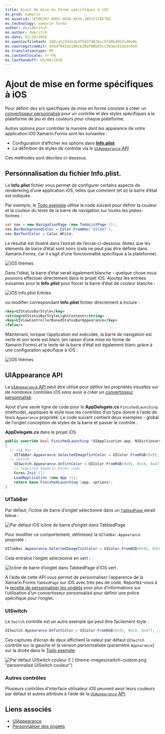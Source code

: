 ```yaml
---
title: Ajout de mise en forme spécifiques à iOS
ms.prod: xamarin
ms.assetid: CE50E207-D092-4D88-8439-1B51F178E7ED
ms.technology: xamarin-forms
author: davidbritch
ms.author: dabritch
ms.date: 01/29/2016
ms.openlocfilehash: 280ca523d3e3b4f5037d626cc5fd0bd5b31d0e8b
ms.sourcegitcommit: 945df041e2180cb20af08b83cc703ecd1aedc6b0
ms.translationtype: MT
ms.contentlocale: fr-FR
ms.lasthandoff: 04/04/2018
---
```

# <a name="adding-ios-specific-formatting"></a>Ajout de mise en forme spécifiques à iOS

Pour définir des e/s spécifiques de mise en forme consiste à créer un [convertisseur personnalisé](~/xamarin-forms/app-fundamentals/custom-renderer/index.md) pour un contrôle et des styles spécifiques à la plateforme de jeu et des couleurs pour chaque plateforme.

Autres options pour contrôler la manière dont les apparence de votre application iOS Xamarin.Forms sont les suivantes :

* Configuration d’afficher les options dans [ **Info.plist**](#info-plist)
* La définition de styles de contrôle via le [ `UIAppearance` API](#uiappearance)

Ces méthodes sont décrites ci-dessous.

<a name="info-plist"/>

## <a name="customizing-infoplist"></a>Personnalisation du fichier Info.plist.

Le **Info.plist** fichier vous permet de configurer certains aspects de renderering d’une application iOS, telles que comment (et si) la barre d’état est indiquée.

Par exemple, le [Todo exemple](https://developer.xamarin.com/samples/xamarin-forms/Todo/) utilise le code suivant pour définir la couleur et la couleur du texte de la barre de navigation sur toutes les plates-formes :

```csharp
var nav = new NavigationPage (new TodoListPage ());
nav.BarBackgroundColor = Color.FromHex("91CA47");
nav.BarTextColor = Color.White;
```

Le résultat est illustré dans l’extrait de l’écran ci-dessous. Notez que les éléments de barre d’état sont noirs (cela ne peut pas être définie dans Xamarin.Forms, car il s’agit d’une fonctionnalité spécifique à la plateforme).

![](theme-images/status-default-sml.png "iOS thèmes")

Dans l’idéal, la barre d’état serait également blanche - quelque chose nous pouvons effectuer directement dans le projet iOS. Ajoutez les entrées suivantes pour le **Info.plist** pour forcer la barre d’état de couleur blanche :

![](theme-images/info-plist.png "iOS Info.plist Entries")

ou modifier correspondant **Info.plist** fichier directement à inclure :

```xml
<key>UIStatusBarStyle</key>
<string>UIStatusBarStyleLightContent</string>
<key>UIViewControllerBasedStatusBarAppearance</key>
<false/>
```

Maintenant, lorsque l’application est exécutée, la barre de navigation est verte et son texte est blanc (en raison d’une mise en forme de Xamarin.Forms) *et* le texte de la barre d’état est également blanc grâce à une configuration spécifique à iOS :

![](theme-images/status-white-sml.png "iOS thèmes")

<a name="uiappearance"/>

## <a name="uiappearance-api"></a>UIAppearance API

Le [ `UIAppearance` API](~/ios/user-interface/ios-ui/introduction-to-the-appearance-api.md) peut être utilisé pour définir les propriétés visuelles sur de nombreux contrôles iOS *sans* avoir à créer un [convertisseur personnalisé](~/xamarin-forms/app-fundamentals/custom-renderer/index.md).

Ajout d’une seule ligne de code pour le **AppDelegate.cs** `FinishedLaunching` (méthode), appliquez le style tous les contrôles d’un type donné à l’aide de leurs `Appearance` propriété. Le code suivant contient deux exemples - global de l’onglet conception de styles de la barre et passer le contrôle :

**AppDelegate.cs** dans le projet iOS

```csharp
public override bool FinishedLaunching (UIApplication app, NSDictionary options)
{
  // tab bar
    UITabBar.Appearance.SelectedImageTintColor = UIColor.FromRGB(0x91, 0xCA, 0x47); // green
  // switch
    UISwitch.Appearance.OnTintColor = UIColor.FromRGB(0x91, 0xCA, 0x47); // green
    // required Xamarin.Forms code
    Forms.Init ();
    LoadApplication (new App ());
    return base.FinishedLaunching (app, options);
}
```

### <a name="uitabbar"></a>UITabBar

Par défaut, l’icône de barre d’onglet sélectionné dans un [ `TabbedPage` ](~/xamarin-forms/app-fundamentals/navigation/tabbed-page.md) serait bleue :

![](theme-images/tabbar-default.png "Par défaut iOS icône de barre d’onglet dans TabbedPage")

Pour modifier ce comportement, définissez la `UITabBar.Appearance` propriété :

```csharp
UITabBar.Appearance.SelectedImageTintColor = UIColor.FromRGB(0x91, 0xCA, 0x47); // green
```

Cela entraîne l’onglet sélectionné en vert :

![](theme-images/tabbar-custom.png "Icône de barre d’onglet dans TabbedPage d’iOS vert")

À l’aide de cette API vous permet de personnaliser l’apparence de la Xamarin.Forms `TabbedPage` sur iOS avec très peu de code. Reportez-vous à la [recette de personnaliser les onglets](https://developer.xamarin.com/recipes/cross-platform/xamarin-forms/ios/customize-tabs/) pour plus d’informations sur l’utilisation d’un convertisseur personnalisé pour définir une police spécifique pour l’onglet.

### <a name="uiswitch"></a>UISwitch

Le `Switch` contrôle est un autre exemple qui peut être facilement style :

```csharp
UISwitch.Appearance.OnTintColor = UIColor.FromRGB(0x91, 0xCA, 0x47); // green
```

Ces captures d’écran de deux affichent la valeur par défaut `UISwitch` contrôle sur la gauche et la version personnalisée (paramètre `Appearance`) sur la droite dans le [Todo exemple](https://developer.xamarin.com/samples/xamarin-forms/Todo/):

![](theme-images/switch-default.png "Par défaut UISwitch couleur") ![ ] (theme-images/switch-custom.png "personnalisé UISwitch couleur")

### <a name="other-controls"></a>Autres contrôles

Plusieurs contrôles d’interface utilisateur iOS peuvent avoir leurs couleurs par défaut et autres attributs à l’aide de la [ `UIAppearance` API](~/ios/user-interface/ios-ui/introduction-to-the-appearance-api.md).



## <a name="related-links"></a>Liens associés

- [UIAppearance](~/ios/user-interface/ios-ui/introduction-to-the-appearance-api.md)
- [Personnaliser des onglets](https://developer.xamarin.com/recipes/cross-platform/xamarin-forms/ios/customize-tabs/)
